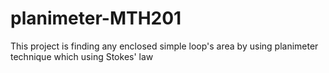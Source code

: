 # planimeter-MTH201
This project is finding any enclosed simple loop's area by using planimeter technique which using Stokes' law
